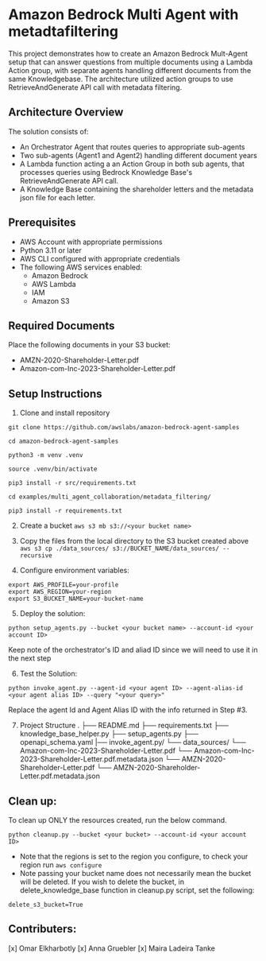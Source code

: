 # Amazon Bedrock Multi Agent with metadtafiltering

This project demonstrates how to create an Amazon Bedrock Mult-Agent setup that can answer questions from multiple documents using a Lambda Action group, with separate agents handling different documents from the same Knowledgebase. The architecture utilized action groups to use RetrieveAndGenerate API call with metadata filtering.

## Architecture Overview

The solution consists of:
- An Orchestrator Agent that routes queries to appropriate sub-agents
- Two sub-agents (Agent1 and Agent2) handling different document years
- A Lambda function acting a an Action Group in both sub agents, that processes queries using Bedrock Knowledge Base's RetrieveAndGenerate API call.
- A Knowledge Base containing the shareholder letters and the metadata json file for each letter.

## Prerequisites

- AWS Account with appropriate permissions
- Python 3.11 or later
- AWS CLI configured with appropriate credentials
- The following AWS services enabled:
  - Amazon Bedrock
  - AWS Lambda
  - IAM
  - Amazon S3

## Required Documents

Place the following documents in your S3 bucket:
- AMZN-2020-Shareholder-Letter.pdf
- Amazon-com-Inc-2023-Shareholder-Letter.pdf



## Setup Instructions

1. Clone and install repository
```
git clone https://github.com/awslabs/amazon-bedrock-agent-samples

cd amazon-bedrock-agent-samples

python3 -m venv .venv

source .venv/bin/activate

pip3 install -r src/requirements.txt

cd examples/multi_agent_collaboration/metadata_filtering/

pip3 install -r requirements.txt
```


2. Create a bucket
```aws s3 mb s3://<your bucket name>```

3. Copy the files from the local directory to the S3 bucket created above
```aws s3 cp ./data_sources/ s3://BUCKET_NAME/data_sources/ --recursive```


4. Configure environment variables:
```
export AWS_PROFILE=your-profile
export AWS_REGION=your-region
export S3_BUCKET_NAME=your-bucket-name
```


5. Deploy the solution:
```
python setup_agents.py --bucket <your bucket name> --account-id <your account ID> 
```
Keep note of the orchestrator's ID and aliad ID since we will need to use it in the next step

6. Test the Solution:

```
python invoke_agent.py --agent-id <your agent ID> --agent-alias-id <your agent alias ID> --query "<your query>" 
```

Replace the agent Id and Agent Alias ID with the info returned in Step #3.



7. Project Structure
.
├── README.md
├── requirements.txt
├── knowledge_base_helper.py
├── setup_agents.py
├── openapi_schema.yaml
|── invoke_agent.py/
└── data_sources/
    └── Amazon-com-Inc-2023-Shareholder-Letter.pdf
    └── Amazon-com-Inc-2023-Shareholder-Letter.pdf.metadata.json
    └── AMZN-2020-Shareholder-Letter.pdf
    └── AMZN-2020-Shareholder-Letter.pdf.metadata.json


## Clean up:

To clean up ONLY the resources created, run the below command.
```
python cleanup.py --bucket <your bucket> --account-id <your account ID>
```
* Note that the regions is set to the region you configure, to check your region run ```aws configure```
* Note passing your bucket name does not necessarily mean the bucket will be deleted. If you wish to delete the bucket, in delete_knowledge_base function in cleanup.py script, set the following:

```
delete_s3_bucket=True
```

## Contributers:
[x] Omar Elkharbotly
[x] Anna Gruebler
[x] Maira Ladeira Tanke